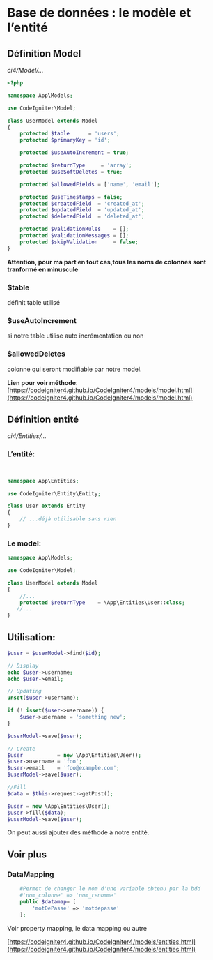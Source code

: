 # Base de données : le modèle et l’entité

## Définition Model

*ci4/Model/…*

```php
<?php

namespace App\Models;

use CodeIgniter\Model;

class UserModel extends Model
{
    protected $table      = 'users';
    protected $primaryKey = 'id';

    protected $useAutoIncrement = true;

    protected $returnType     = 'array';
    protected $useSoftDeletes = true;

    protected $allowedFields = ['name', 'email'];

    protected $useTimestamps = false;
    protected $createdField  = 'created_at';
    protected $updatedField  = 'updated_at';
    protected $deletedField  = 'deleted_at';

    protected $validationRules    = [];
    protected $validationMessages = [];
    protected $skipValidation     = false;
}
```

**Attention, pour ma part en tout cas,tous les noms de colonnes sont tranformé en minuscule**

### $table

définit table utilisé

### $useAutoIncrement

si notre table utilise auto incrémentation ou non

### $allowedDeletes

colonne qui seront modifiable par notre model.

**Lien pour voir méthode**: [https://codeigniter4.github.io/CodeIgniter4/models/model.html](https://codeigniter4.github.io/CodeIgniter4/models/model.html)

## Définition entité

*ci4/Entities/…*

### L’entité:

```php


namespace App\Entities;

use CodeIgniter\Entity\Entity;

class User extends Entity
{
    // ...déjà utilisable sans rien
}
```

### Le model:

```php
namespace App\Models;

use CodeIgniter\Model;

class UserModel extends Model
{
    //...
    protected $returnType    = \App\Entities\User::class;
   //...
}
```

## Utilisation:

```php
$user = $userModel->find($id);

// Display
echo $user->username;
echo $user->email;

// Updating
unset($user->username);

if (! isset($user->username)) {
    $user->username = 'something new';
}

$userModel->save($user);

// Create
$user           = new \App\Entities\User();
$user->username = 'foo';
$user->email    = 'foo@example.com';
$userModel->save($user);

//Fill
$data = $this->request->getPost();

$user = new \App\Entities\User();
$user->fill($data);
$userModel->save($user);
```

On peut aussi ajouter des méthode à notre entité.

## Voir plus

### DataMapping
```php
    #Permet de changer le nom d'une variable obtenu par la bdd
    #'nom_colonne' => 'nom_renomme'
    public $datamap= [
        'motDePasse' => 'motdepasse'
    ];
```

Voir property mapping, le data mapping ou autre

[https://codeigniter4.github.io/CodeIgniter4/models/entities.html](https://codeigniter4.github.io/CodeIgniter4/models/entities.html)